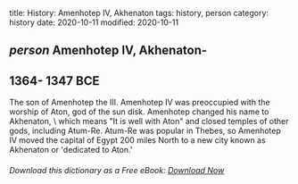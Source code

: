title: History: Amenhotep IV, Akhenaton
tags: history, person
category: history
date: 2020-10-11
modified: 2020-10-11

## _person_  Amenhotep IV, Akhenaton-
  1364-
1347 BCE
-
The son of
Amenhotep the III. Amenhotep IV was preoccupied with the worship of
Aton, god of the sun disk.   Amenhotep changed his name to
Akhenaton, \ which means "It is well with Aton" and closed temples
of other gods, including   Atum-Re. Atum-Re was popular in Thebes, so
Amenhotep IV moved the capital of Egypt 200 miles North to a new city
known as Akhenaton or 'dedicated to Aton.'


###### Download *this* dictionary as a Free eBook: [Download Now]({static}static/SerfHistoryDictionary.pdf)

